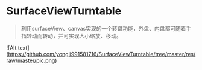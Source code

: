 # SurfaceViewTurntable

>利用surfaceView、canvas实现的一个转盘功能，外盘、内盘都可随着手指转动而转动，并可实现大小缩放、移动。

![Alt text] (https://github.com/yongli991581716/SurfaceViewTurntable/tree/master/res/raw/master/pic.png)  

